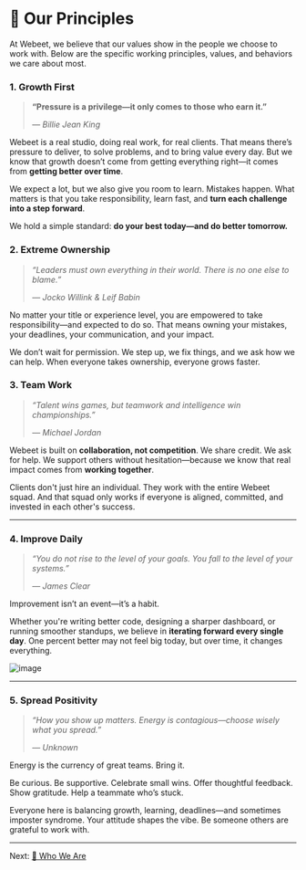 # 🧭 Our Principles

At Webeet, we believe that our values show in the people we choose to work with. Below are the specific working principles, values, and behaviors we care about most.

### 1. **Growth First**

> **“Pressure is a privilege—it only comes to those who earn it.”**
>
> — _Billie Jean King_

</aside>

Webeet is a real studio, doing real work, for real clients. That means there’s pressure to deliver, to solve problems, and to bring value every day. But we know that growth doesn’t come from getting everything right—it comes from **getting better over time**.

We expect a lot, but we also give you room to learn. Mistakes happen. What matters is that you take responsibility, learn fast, and **turn each challenge into a step forward**.

We hold a simple standard: **do your best today—and do better tomorrow.**

### 2. **Extreme Ownership**

> _“Leaders must own everything in their world. There is no one else to blame.”_
>
> _— Jocko Willink & Leif Babin_

No matter your title or experience level, you are empowered to take responsibility—and expected to do so. That means owning your mistakes, your deadlines, your communication, and your impact.

We don’t wait for permission. We step up, we fix things, and we ask how we can help. When everyone takes ownership, everyone grows faster.

### 3. **Team Work**

> _“Talent wins games, but teamwork and intelligence win championships.”_
>
> _— Michael Jordan_

Webeet is built on **collaboration, not competition**. We share credit. We ask for help. We support others without hesitation—because we know that real impact comes from **working together**.

Clients don't just hire an individual. They work with the entire Webeet squad. And that squad only works if everyone is aligned, committed, and invested in each other's success.

---

### 4. Improve Daily

> _“You do not rise to the level of your goals. You fall to the level of your systems.”_
>
> _— James Clear_

Improvement isn’t an event—it’s a habit.

Whether you're writing better code, designing a sharper dashboard, or running smoother standups, we believe in **iterating forward every single day**. One percent better may not feel big today, but over time, it changes everything.

![image](https://github.com/user-attachments/assets/94ce02d5-52fa-4ab3-9b1e-14ea04ef52e0)

---

### 5. Spread Positivity

> _“How you show up matters. Energy is contagious—choose wisely what you spread.”_
>
> _— Unknown_

Energy is the currency of great teams. Bring it.

Be curious. Be supportive. Celebrate small wins. Offer thoughtful feedback. Show gratitude. Help a teammate who’s stuck.

Everyone here is balancing growth, learning, deadlines—and sometimes imposter syndrome. Your attitude shapes the vibe. Be someone others are grateful to work with.

-----
Next: [👥 Who We Are](https://github.com/webeet-io/_onboarding/blob/main/Day%201/1-%20%F0%9F%A7%AD%20Our%20Principles.md)

